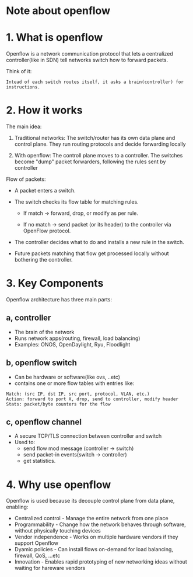 # Note about openflow

# 1. What is openflow

Openflow is a network communication protocol that lets a centralized controller(like in SDN) tell networks switch how to forward packets.

Think of it:

`Intead of each switch routes itself, it asks a brain(controller) for instructions.`

# 2. How it works

The main idea:

1. Traditional networks: The switch/router has its own data plane and control plane. They run routing protocols and decide forwarding locally

2. With openflow: The controll plane moves to a controller. The switches become "dump" packet forwarders, following the rules sent by controller

Flow of packets:

- A packet enters a switch.

- The switch checks its flow table for matching rules.

    - If match → forward, drop, or modify as per rule.

    - If no match → send packet (or its header) to the controller via OpenFlow protocol.

- The controller decides what to do and installs a new rule in the switch.

- Future packets matching that flow get processed locally without bothering the controller.

# 3. Key Components

Openflow architecture has three main parts:

## a, controller

- The brain of the network
- Runs network apps(routing, firewall, load balancing)
- Examples: ONOS, OpenDaylight, Ryu, Floodlight

## b, openflow switch

- Can be hardware or software(like ovs, ..etc)
- contains one or more flow tables with entries like:

```
Match: (src IP, dst IP, src port, protocol, VLAN, etc.)
Action: forward to port X, drop, send to controller, modify header
Stats: packet/byte counters for the flow
```

## c, openflow channel

- A secure TCP/TLS connection between controller and switch
- Used to:
    - send flow mod message (controller -> switch)
    - send packet-in events(switch -> controller)
    - get statistics.

# 4. Why use openflow

Openflow is used because its decouple control plane from data plane, enabling:

- Centralized control - Manage the entire network from one place
- Programmability - Change how the network behaves through software, without physically touching devices
- Vendor independence - Works on multiple hardware vendors if they support Openflow
- Dyamic policies - Can install flows on-demand for load balancing, firewall, QoS, ...etc
- Innovation - Enables rapid prototyping of new networking ideas without waiting for hareware vendors

